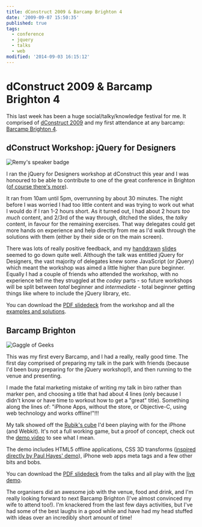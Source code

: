 ```yaml
---
title: dConstruct 2009 & Barcamp Brighton 4
date: '2009-09-07 15:50:35'
published: true
tags:
  - conference
  - jquery
  - talks
  - web
modified: '2014-09-03 16:15:12'
---
```

# dConstruct 2009 & Barcamp Brighton 4

This last week has been a huge social/talky/knowledge festival for me. It comprised of [dConstruct 2009](http://2009.dconstruct.org/ "dConstruct 2009") and my first attendance at any barcamp: [Barcamp Brighton 4](http://www.barcampbrighton.org/ "BarCampBrighton &#8211; 5th &amp; 6th September 2009").

<!--more-->
## dConstruct Workshop: jQuery for Designers

<img src="http://remysharp.com/images/dconstruct09.jpg" alt="Remy's speaker badge" />

I ran the jQuery for Designers workshop at dConstruct this year and I was honoured to be able to contribute to one of the great conference in Brighton ([of course there's more](http://full-frontal.org)).

It ran from 10am until 5pm, overrunning by about 30 minutes.  The night before I was worried I had too little content and was trying to work out what I would do if I ran 1-2 hours short.  As it turned out, I had about 2 hours *too much* content, and 2/3rd of the way through, ditched the slides, the *talky* content, in favour for the remaining exercises.  That way delegates could get more hands on experience and help directly from me as I'd walk through the solutions with them (either by their side or on the main screen).  

There was lots of really positive feedback, and my [handdrawn](http://www.flickr.com/photos/remysharp/3896735012/) [slides](http://www.flickr.com/photos/remysharp/3895957857/) seemed to go down quite well.  Although the talk was entitled jQuery for Designers, the vast majority of delegates knew some JavaScript (or jQuery) which meant the workshop was aimed a little higher than pure beginner.  Equally I had a couple of friends who attended the workshop, with no experience tell me they struggled at the *codey* parts - so future workshops will be split between *total* beginner and *intermediate* - total beginner getting things like where to include the jQuery library, etc.

You can download the [PDF slidedeck](http://remysharp.com/downloads/j4d-dconstruct.pdf) from the workshop and all the [examples and solutions](http://remysharp.com/downloads/j4d-dconstruct.zip).

## Barcamp Brighton

<img src="http://remysharp.com/images/bcb4.jpg" alt="Gaggle of Geeks" />

This was my first every Barcamp, and I had a really, really good time.  The first day comprised of preparing my talk in the park with friends (because I'd been busy preparing for the jQuery workshop!), and then running to the venue and presenting. 

I made the fatal marketing mistake of writing my talk in biro rather than marker pen, and choosing a title that had about 4 lines (only because I didn't know or have time to workout how to get a "great" title).  Something along the lines of: "iPhone Apps, without the store, or Objective-C, using web technology and works offline!"!!!

My talk showed off the [Rubik's cube](http://icnhz.com/rubiks) I'd been playing with for the iPhone (and Webkit).  It's not a full working game, but a proof of concept, check out the [demo video](http://remysharp.com/downloads/iphone-rubiks-demo.mov) to see what I mean.

The demo includes HTML5 offline applications, CSS 3D transforms ([inspired directly by Paul Hayes' demo](http://www.fofronline.com/2009-07/animated-css3-cube-interface-using-3d-transforms/)), iPhone web apps meta tags and a few other bits and bobs.

You can download the [PDF slidedeck](http://remysharp.com/downloads/barcampbrighton4.pdf) from the talks and all play with the [live demo](http://icnhz.com/rubiks).

The organisers did an awesome job with the venue, food and drink, and I'm really looking forward to next Barcamp Brighton (I've almost convinced my wife to attend too!).  I'm knackered from the last few days activities, but I've had some of the best laughs in a good while and have had my head stuffed with ideas over an incredibly short amount of time!
